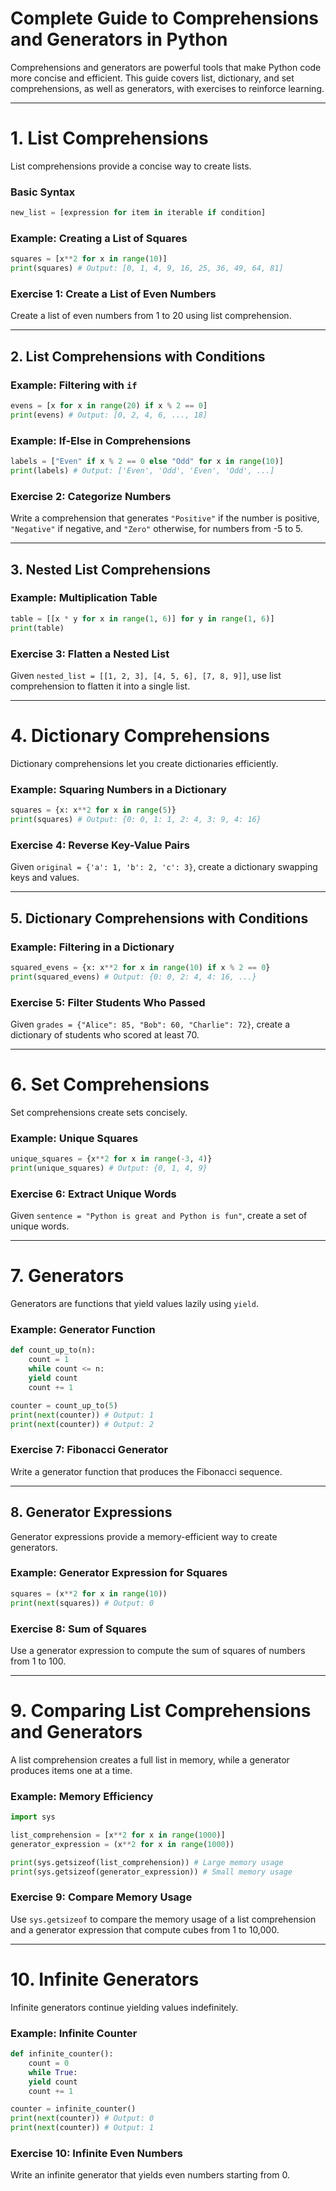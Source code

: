 # **Complete Guide to Comprehensions and Generators in Python** 

Comprehensions and generators are powerful tools that make Python code more concise and efficient. This guide covers list, dictionary, and set comprehensions, as well as generators, with exercises to reinforce learning. 

---

# **1. List Comprehensions** 
List comprehensions provide a concise way to create lists. 

### **Basic Syntax** 
```python
new_list = [expression for item in iterable if condition]
```

### **Example: Creating a List of Squares** 
```python
squares = [x**2 for x in range(10)]
print(squares) # Output: [0, 1, 4, 9, 16, 25, 36, 49, 64, 81]
```

### **Exercise 1: Create a List of Even Numbers** 
Create a list of even numbers from 1 to 20 using list comprehension.

---

## **2. List Comprehensions with Conditions** 
### **Example: Filtering with `if`** 
```python
evens = [x for x in range(20) if x % 2 == 0]
print(evens) # Output: [0, 2, 4, 6, ..., 18]
```

### **Example: If-Else in Comprehensions** 
```python
labels = ["Even" if x % 2 == 0 else "Odd" for x in range(10)]
print(labels) # Output: ['Even', 'Odd', 'Even', 'Odd', ...]
```

### **Exercise 2: Categorize Numbers** 
Write a comprehension that generates `"Positive"` if the number is positive, `"Negative"` if negative, and `"Zero"` otherwise, for numbers from -5 to 5.

---

## **3. Nested List Comprehensions** 
### **Example: Multiplication Table** 
```python
table = [[x * y for x in range(1, 6)] for y in range(1, 6)]
print(table)
```

### **Exercise 3: Flatten a Nested List** 
Given `nested_list = [[1, 2, 3], [4, 5, 6], [7, 8, 9]]`, use list comprehension to flatten it into a single list.

---

# **4. Dictionary Comprehensions** 
Dictionary comprehensions let you create dictionaries efficiently.

### **Example: Squaring Numbers in a Dictionary** 
```python
squares = {x: x**2 for x in range(5)}
print(squares) # Output: {0: 0, 1: 1, 2: 4, 3: 9, 4: 16}
```

### **Exercise 4: Reverse Key-Value Pairs** 
Given `original = {'a': 1, 'b': 2, 'c': 3}`, create a dictionary swapping keys and values.

---

## **5. Dictionary Comprehensions with Conditions** 
### **Example: Filtering in a Dictionary** 
```python
squared_evens = {x: x**2 for x in range(10) if x % 2 == 0}
print(squared_evens) # Output: {0: 0, 2: 4, 4: 16, ...}
```

### **Exercise 5: Filter Students Who Passed** 
Given `grades = {"Alice": 85, "Bob": 60, "Charlie": 72}`, create a dictionary of students who scored at least 70.

---

# **6. Set Comprehensions** 
Set comprehensions create sets concisely.

### **Example: Unique Squares** 
```python
unique_squares = {x**2 for x in range(-3, 4)}
print(unique_squares) # Output: {0, 1, 4, 9}
```

### **Exercise 6: Extract Unique Words** 
Given `sentence = "Python is great and Python is fun"`, create a set of unique words.

---

# **7. Generators** 
Generators are functions that yield values lazily using `yield`. 

### **Example: Generator Function** 
```python
def count_up_to(n):
    count = 1
    while count <= n:
    yield count
    count += 1

counter = count_up_to(5)
print(next(counter)) # Output: 1
print(next(counter)) # Output: 2
```

### **Exercise 7: Fibonacci Generator** 
Write a generator function that produces the Fibonacci sequence.

---

## **8. Generator Expressions** 
Generator expressions provide a memory-efficient way to create generators.

### **Example: Generator Expression for Squares** 
```python
squares = (x**2 for x in range(10))
print(next(squares)) # Output: 0
```

### **Exercise 8: Sum of Squares** 
Use a generator expression to compute the sum of squares of numbers from 1 to 100.

---

# **9. Comparing List Comprehensions and Generators** 
A list comprehension creates a full list in memory, while a generator produces items one at a time.

### **Example: Memory Efficiency** 
```python
import sys

list_comprehension = [x**2 for x in range(1000)]
generator_expression = (x**2 for x in range(1000))

print(sys.getsizeof(list_comprehension)) # Large memory usage
print(sys.getsizeof(generator_expression)) # Small memory usage
```

### **Exercise 9: Compare Memory Usage** 
Use `sys.getsizeof` to compare the memory usage of a list comprehension and a generator expression that compute cubes from 1 to 10,000.

---

# **10. Infinite Generators** 
Infinite generators continue yielding values indefinitely.

### **Example: Infinite Counter** 
```python
def infinite_counter():
    count = 0
    while True:
    yield count
    count += 1

counter = infinite_counter()
print(next(counter)) # Output: 0
print(next(counter)) # Output: 1
```

### **Exercise 10: Infinite Even Numbers** 
Write an infinite generator that yields even numbers starting from 0.
